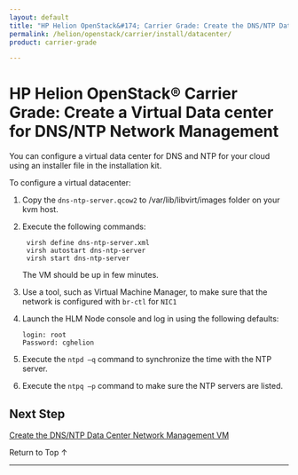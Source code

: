 ```yaml
---
layout: default
title: "HP Helion OpenStack&#174; Carrier Grade: Create the DNS/NTP Data Center Network Management VM"
permalink: /helion/openstack/carrier/install/datacenter/
product: carrier-grade

---
```

<!--UNDER REVISION-->


<script>

function PageRefresh {
onLoad="window.refresh"
}

PageRefresh();

</script>

# HP Helion OpenStack&#174; Carrier Grade: Create a Virtual Data center for DNS/NTP Network Management

You can configure a virtual data center for DNS and NTP for your cloud using an installer file in the installation kit.

To configure a virtual datacenter:

1. Copy the `dns-ntp-server.qcow2` to /var/lib/libvirt/images folder on your kvm host.

2. Execute the following commands:

		virsh define dns-ntp-server.xml
		virsh autostart dns-ntp-server
		virsh start dns-ntp-server

	The VM should be up in few minutes. 

3. Use a tool, such as Virtual Machine Manager, to make sure that the network is configured with `br-ctl` for `NIC1`

4.  Launch the HLM Node console and log in using the following defaults:

		login: root
		Password: cghelion

5. Execute the  `ntpd –q` command to synchronize the time with the NTP server.

6. Execute the `ntpq –p` command to make sure the NTP servers are listed.

## Next Step

[Create the DNS/NTP Data Center Network Management VM](/helion/openstack/carrier/install/guest-vm/)

<a href="#top" style="padding:14px 0px 14px 0px; text-decoration: none;"> Return to Top &#8593; </a>

---


